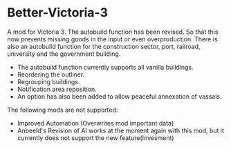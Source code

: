 # Better-Victoria-3
A mod for Victoria 3. The autobuild function has been revised. So that this now prevents missing goods in the input or even overproduction. There is also an autobuild function for the construction sector, port, railroad, university and the government building.

- The autobuild function currently supports all vanilla buildings.
- Reordering the outliner.
- Regrouping buildings.
- Notification area reposition.
- An option has also been added to allow peaceful annexation of vassals.


The following mods are not supported:
- Improved Automation (Overwrites mod important data)
- Anbeeld's Revision of AI works at the moment again with this mod, but it currently does not support the new feature(Invesment)
